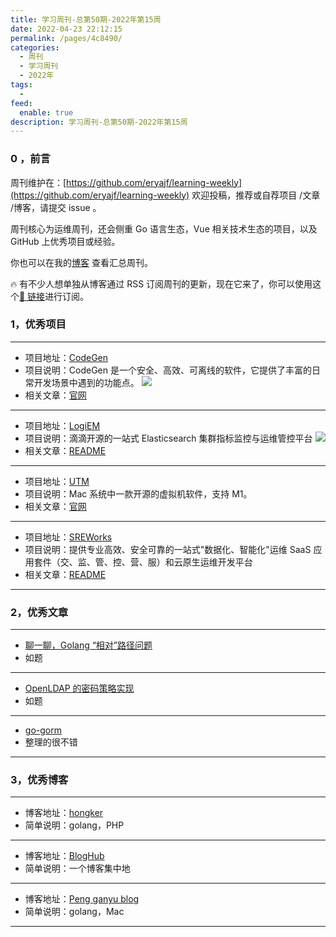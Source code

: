 ```yaml
---
title: 学习周刊-总第50期-2022年第15周
date: 2022-04-23 22:12:15
permalink: /pages/4c8490/
categories:
  - 周刊
  - 学习周刊
  - 2022年
tags:
  -
feed:
  enable: true
description: 学习周刊-总第50期-2022年第15周
---
```


### 0 ，前言

周刊维护在：[https://github.com/eryajf/learning-weekly](https://github.com/eryajf/learning-weekly) 欢迎投稿，推荐或自荐项目 /文章 /博客，请提交 issue 。

周刊核心为运维周刊，还会侧重 Go 语言生态，Vue 相关技术生态的项目，以及 GitHub 上优秀项目或经验。

你也可以在我的[博客](http://fsvip.gitee.io/hexo-theme-fluid//learning-weekly/) 查看汇总周刊。

🔥 有不少人想单独从博客通过 RSS 订阅周刊的更新，现在它来了，你可以使用这个[🔗 链接](http://fsvip.gitee.io/hexo-theme-fluid//learning-weekly.xml)进行订阅。

### 1，优秀项目

---

- 项目地址：[CodeGen](https://github.com/work7z/CodeGen)
- 项目说明：CodeGen 是一个安全、高效、可离线的软件，它提供了丰富的日常开发场景中遇到的功能点。
  ![](http://t.eryajf.net/imgs/2022/04/efd61d4133686e59.jpg)
- 相关文章：[官网](https://codegen.work7z.com/)

---

- 项目地址：[LogiEM](https://github.com/didi/LogiEM)
- 项目说明：滴滴开源的一站式 Elasticsearch 集群指标监控与运维管控平台
  ![](http://t.eryajf.net/imgs/2022/04/ca42335a66dd4016.png)
- 相关文章：[README](https://github.com/didi/LogiEM#readme)

---

- 项目地址：[UTM](https://github.com/utmapp/UTM)
- 项目说明：Mac 系统中一款开源的虚拟机软件，支持 M1。
- 相关文章：[官网](https://getutm.app/)

---

- 项目地址：[SREWorks](https://github.com/alibaba/SREWorks)
- 项目说明：提供专业高效、安全可靠的一站式"数据化、智能化"运维 SaaS 应用套件（交、监、管、控、营、服）和云原生运维开发平台
- 相关文章：[README](https://github.com/alibaba/SREWorks/blob/main/README-CN.md)

---

### 2，优秀文章

---

- [聊一聊，Golang “相对”路径问题](https://segmentfault.com/a/1190000013685370)
- 如题

---

- [OpenLDAP 的密码策略实现](https://www.jianshu.com/p/c7850e910eec)
- 如题

---

- [go-gorm](http://linuxtag.cn/2020/07/01/ebook/go-gorm/)
- 整理的很不错

---

### 3，优秀博客

---

- 博客地址：[hongker](https://hongker.github.io/)
- 简单说明：golang，PHP

---

- 博客地址：[BlogHub](https://bloghub.fun/)
- 简单说明：一个博客集中地

---

- 博客地址：[Peng ganyu blog](https://xibolun.github.io/)
- 简单说明：golang，Mac

---
